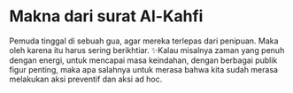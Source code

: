 # Makna dari surat Al-Kahfi

Pemuda tinggal di sebuah gua, agar mereka terlepas dari penipuan. Maka oleh karena itu harus sering berikhtiar. ✨Kalau misalnya zaman yang penuh dengan energi, untuk mencapai masa keindahan, dengan berbagai publik figur penting, maka apa salahnya untuk merasa bahwa kita sudah merasa melakukan aksi preventif dan aksi ad hoc.
